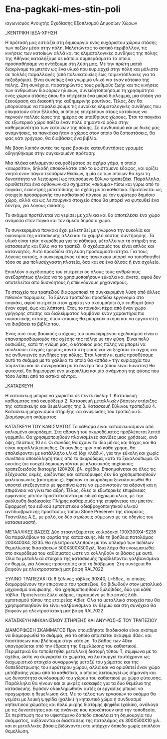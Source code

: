 # Ena-pagkaki-mes-stin-poli
ιαγωνισμός Ανοιχτής Σχεδίασης Εξοπλισμού Δημοσίων Χώρων

_ΚΕΝΤΡΙΚΗ ΙΔΕΑ-ΧΡΗΣΗ

Η πρότασή μας εστιάζει στη δημιουργία ενός ευχάριστου χώρου στάσης των πεζών μέσα στην πόλη. Μελετώντας το αστικό περιβάλλον, τις κινήσεις των κατοίκων αλλά και τις κλιματολογικές συνθήκες της πόλης της Αθήνας καταλήξαμε σε κάποια συμπεράσματα τα οποία προσπαθήσαμε να εντάξουμε στη λύση μας. Με την πρώτη ματιά διακρίναμε το μπετόν ως ένα υλικό που κυριαρχεί στην πόλη και μάλιστα σε πολλές παραλλαγές (από πολυκατοικίες έως τσιμεντόπλακες για τα πεζοδρόμια). Είναι συνεπώς ένα γνώριμο υλικό για έναν κάτοικο της πόλης. Στη συνέχεια, παρατηρώντας τους ρυθμούς ζωής και τις κινήσεις των ανθρώπων διαφόρων ηλικιών, συνειδητοποιήσαμε τη χρησιμότητα ενός χώρου στάσης όπου θα επιτρέπει ένα μικρό διάλειμμα, μια στάση για ξεκούραση και διακοπή της καθημερινής ρουτίνας. Τέλος, δεν θα μπορούσαμε να παραλείψουμε τις ευνοϊκές κλιματολογικές συνθήκες που επικρατούν στην Ελλάδα, οι οποίες επιτρέπουν στους κατοίκους να περνούν πολλές ώρες της ημέρας σε υπαίθριους χώρους. Έτσι το παγκάκι σε εξωτερικό χώρο παίζει έναν πολύ σημαντικό ρόλο στην καθημερινότητα των κατοίκων της πόλης. Σε συνδυασμό και με δικές μας αναμνήσεις, τα παγκάκια ήταν ο χώρος στον οποίο θα ξαποστάσεις, θα φας κάτι γρήγορο, θα διαβάσεις ένα βιβλίο.

Με βάση λοιπόν αυτές τις τρεις βασικές κατευθυντήριες γραμμές οδηγηθήκαμε στην συγκεκριμένη πρόταση:

Μια πλάκα οπλισμένου σκυροδέματος σε σχήμα γάμα, η οποία «αιωρείται», δηλαδή αποκολλάται από το υφιστάμενο έδαφος, και ορίζει νοητά έναν πάγκο τεσσάρων θέσεων, η μία εκ των οποίων θα έχει τη δυνατότητα να λειτουργεί ως πτυσσόμενο ξύλινο τραπεζάκι. Παράλληλα, οριοθετείται ένα ορθογωνικού σχήματος «σκάμμα» πίσω και γύρω από το παγκάκι, έκκεντρης μετατόπισης σε σχέση με το καθιστικό. Προτείνεται ως στοιχείο προσαρμογής του καθιστικού πάγκου με τον ευρύτερο δημόσιο χώρο, αλλά και ως λειτουργικό στοιχείο όπου θα μπορεί να φυτευθεί ένα δέντρο, για λόγους σκίασης.

Το σκάμμα προτείνεται να γεμίσει με χαλίκια και θα αποτελέσει ένα χώρο ανάμεσα στον πάγκο και τον άμεσο δημόσιο χώρο.

Το συγκεκριμένο παγκάκι έχει μελετηθεί με γνώμονα την ευκολία και οικονομία της κατασκευής αλλά και το χαμηλό κόστος συντήρησης. Τα υλικά είναι τρία: σκυρόδεμα για το κάθισμα, μέταλλο για τη στήριξη της κατασκευής και ξύλο για το τραπέζι. Ο σχεδιασμός του είναι απλός και κατανοητός. Αυτό προσδίδει στη λύση προσαρμοστικότητα. Για τους λόγους αυτούς, ο συγκεκριμένος τύπος παγκακιού μπορεί να τοποθετηθεί τόσο σε μια πολυσύχναστη πλατεία, όσο και σε ένα άλσος ή ένα σχολείο.

Επιπλέον ο σχεδιασμός του επιτρέπει σε όλους τους ανθρώπους ανεξαρτήτως ηλικίας να το χρησιμοποιήσουν εύκολα και άνετα, αφού δεν αποτελείται από δυσνόητους ή επικίνδυνους μηχανισμούς.

Το στοιχείο του τραπεζιού διαφοροποιεί τη συγκεκριμένη λύση από άλλες πιθανόν παρόμοιες. Το ξύλινο τραπεζάκι προσδίδει εργονομία στο παγκάκι, αφού επιτρέπει στον χρήστη να ακουμπήσει ό,τι επιθυμεί (από έναν καφέ, έως και λάπτοπ). Έτσι, το παγκάκι πέρα από έναν χώρο γρήγορης στάσης και διαλείμματος λαμβάνει έναν χαρακτήρα πιο ουσιαστικής στάσης, όπου κάποιος θα μπορέσει ακόμα και να εργαστεί ή να διαβάσει το βιβλίο του.

Ένας από τους βασικούς στόχους του συγκεκριμένου σχεδιασμού είναι ο επαναπροσδιορισμός της σχέσης της πόλης με την φύση. Είναι πολύ ουσιώδες, κατά τη γνώμη μας, ο κάτοικος μιας πόλης να μπορεί να απολαύσει στιγμές ηρεμίας κοντά στη φύση και να ξεχάσει το άγχος και τις ανθυγιεινές συνθήκες της πόλης. Έτσι λοιπόν κι εμείς προσθέσαμε αυτό το σκάμμα με τα χαλίκια το οποίο θα «σπάει» την κυριαρχία του τσιμέντου και σε συνεργασία με το δέντρο που (όπου είναι δυνατόν) θα φυτευτεί, θα δημιουργεί ένα μικροκλίμα και μία ανάμνηση της φύσης που τόσο λείπει από τα αστικά κέντρα.

_ΚΑΤΑΣΚΕΥΗ

Η κατασκευή μπορεί να χωριστεί σε πέντε σκέλη: 1. Κατασκευή καθίσματος από σκυρόδεμα 2. Κατασκευή μεταλλικών βάσεων στήριξης της κατασκευής και θεμελίωσης της 3. Κατασκευή ξύλινου τραπεζιού 4. Κατασκευή μηχανισμού στήριξης και ανύψωσης του τραπεζιού 5. Διαμόρφωση σκάμματος

ΚΑΤΑΣΚΕΥΗ ΤΟΥ ΚΑΘΙΣΜΑΤΟΣ Το κάθισμα είναι κατασκευασμένο από οπλισμένο σκυρόδεμα. Στα αδρανή του σκυροδέματος προβλέπεται λεπτό γαρμπίλι. Θα χρησιμοποιηθούν πλανισμένες σανίδες μιας χρήσεως, ανά όψη, πλάτους 10 εκ. Οι σανίδες θα έχουν το ίδιο μήκος και πάχος και θα είναι παραλληλεπίπεδες. Οι σανίδες πριν από κάθε χρήση, θα επαλείφονται με κατάλληλο υλικό (όχι «λάδι»), για την εύκολη και χωρίς συνέπεια αποκόλλησή τους από το σκυρόδεμα, κατά το ξεκαλούπωμα. Οι σκοτίες (σε εσοχή) δημιουργούνται με πλαστικούς πηχίσκους τραπεζοειδούς διατομής (20Χ20), βλ. σχέδια. Επισημαίνεται σε όλες τις εξέχουσες ακμές, οριζόντιες και κατακόρυφες δεν θα χρησιμοποιηθούν φαλτσογωνιές (αποτμήσεις). Εφόσον το σκυρόδεμα ξεκαλουπωθεί θα υποστεί επεξεργασία με φραπίνα ώστε να εμφανιστούν τα αδρανή και η επιφάνεια να γίνει πιο αδρή. Τέλος, όλες οι εξωτερικές επιφάνειες εμφανούς μπετόν προστατεύονται με ειδικό άχρωμο υλικό, με την ακόλουθη διαδικασία:
Πλήρης καθαρισμός της επιφάνειας του μπετόν.
Εφαρμογή του ειδικού εμποτιστικού αδιαβροχοποιητικού υλικού
αντιδιαβρωτικής προστασίας τύπου Stone Preserver της εταιρείας Τσαντίλης Α.Ε., με ρολό, σε δύο στρώσεις σύμφωνα με τις οδηγίες του κατασκευαστή.

ΜΕΤΑΛΛΙΚΕΣ ΒΑΣΕΙΣ Δύο στραντζαριστές κοιλοδοκοί 100X300X4-S235 θα παραλάβουν τα φορτία της κατασκευής. Με τη βοήθεια πατολάμας 200Χ400Χ4, S235. θα ηλεκτροκολληθούν με τον οπλισμό των πεδίλων θεμελίωσης διαστάσεων 500Χ300Χ300χιλ. Ίδια λάμα θα ενσωματωθεί στο σκυρόδεμα του καθίσματος ώστε να κολληθούν οι βάσεις με αυτό. Όλα τα μεταλλικά στοιχεία της κατασκευής προβλέπονται γαλβανισμένα εν θερμώ, για λόγους προστασίας από τη διάβρωση. Στη συνέχεια θα βαφούν με ηλεκτροστατική ματ βαφή RAL7022.

ΞΥΛΙΝΟ ΤΡΑΠΕΖΑΚΙ Οι 8 ξύλινες τάβλες 90Χ40, L=56εκ., οι οποίες διαμορφώνουν την επιφάνεια του τραπεζιού, θα βιδωθούν στον μεταλλικό μηχανισμό ανύψωσης . Θα χρησιμοποιηθούν ξυλόβιδες, δύο για κάθε τάβλα. Προτείνεται ξύλο κέδρος, περασμένο με διαφανές λάδι εμποτισμού τύπου της εταιρείας Adler. Όλα τα μεταλλικά στοιχεία που θα χρησιμοποιηθούν θα είναι γαλβανισμένα εν θερμώ και στη συνέχεια θα βαφούν με ηλεκτροστατική ματ βαφή RAL7022.

ΚΑΤΑΣΚΕΥΗ ΜΗΧΑΝΙΣΜΟΥ ΣΤΗΡΙΞΗΣ ΚΑΙ ΑΝΥΨΩΣΗΣ ΤΟΥ ΤΡΑΠΕΖΙΟΥ

ΔΙΑΜΟΡΦΩΣΗ ΣΚΑΜΜΑΤΟΣ Πριν οποιαδήποτε διαδικασία είναι σκόπιμο να διαμορφωθεί το σκάμμα, για το οποίο απαιτείται σκάψιμο 40εκ. και διαστάσεων που βλέπουμε στην κάτοψη. Το βάθος των 40εκ υπαγορεύεται από την έδραση της θεμελίωσης του καθιστικού. Περιμετρικά θα τοποθετηθεί μεταλλική διατομή τύπου Τ, σύμφωνα με το σχέδιο, ώστε να συγκρατεί τα χώματα, να λειτουργεί ταυτόχρονα ως διαχωριστικό στοιχείο συναρμογής μεταξύ του χώματος και της δαπεδόστρωσης του ευρύτερου χώρου, αλλά και να οριοθετεί έναν χώρο μετάβασης γύρω από το καθιστικό, ο οποίος λειτουργεί ως σήμανση και ως δυνατότητα συνδυασμού του χώρου του καθιστικού με χώρο φύτευσης. Παράλληλα θα γίνουν και οι μικρές εκσκαφές για τα δύο θεμέλια της κατασκευής. Εφόσον ολοκληρωθούν αυτές οι εργασίες μπορεί να προχωρήσει η θεμελίωση κλπ. Με το τέλος των εργασιών το σκάμμα θα γεμίσει με λευκή ψηφίδα (χαλίκι) ή κηπευτικό χώμα ή συνδυασμό κηπευτικού χώματος και πολύ μικρής διατομής ψηφίδα (χαλίκι), ανάλογα με τις δυνατότητες και τις ανάγκες που προκύπτουν από την τοποθεσία. Σε περίπτωση που το υφιστάμενο δάπεδο αποκλείει τη δημιουργία του σκάμματος, αυξάνονται οι διαστάσεις της πατολάμας σε 300Χ500Χ10 χιλ. και οι μεταλλικές βάσεις βιδώνονται στο υπάρχον δάπεδο χωρίς επιπλέον θεμελίωση.
